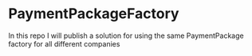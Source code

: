 # PaymentPackageFactory
In this repo I will publish a solution for using the same PaymentPackage factory for all different companies
